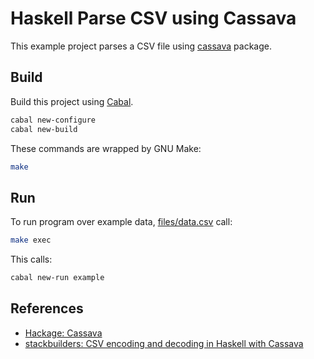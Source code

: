 # Haskell Parse CSV using Cassava

This example project parses a CSV file using
[cassava](http://hackage.haskell.org/package/cassava) package.

## Build

Build this project using [Cabal](#cabal).

```bash
cabal new-configure
cabal new-build
```

These commands are wrapped by GNU Make:

```bash
make
```

## Run

To run program over example data, [files/data.csv](files/data.csv) call:

```bash
make exec
```

This calls:

```bash
cabal new-run example
```

## References

* [Hackage: Cassava](https://hackage.haskell.org/package/cassava)
* [stackbuilders: CSV encoding and decoding in Haskell with Cassava](https://www.stackbuilders.com/tutorials/haskell/csv-encoding-decoding/)
